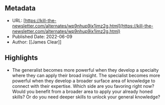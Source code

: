 ## Metadata
* URL: [https://kill-the-newsletter.com/alternates/wp9nhup9ix1imz2g.html](https://kill-the-newsletter.com/alternates/wp9nhup9ix1imz2g.html)
* Published Date: 2022-06-09
* Author: [[James Clear]]

## Highlights
* The generalist becomes more powerful when they develop a specialty where they can apply their broad insight. The specialist becomes more powerful when they develop a broader surface area of knowledge to connect with their expertise. Which side are you favoring right now? Would you benefit from a broader area to apply your already honed skills? Or do you need deeper skills to unlock your general knowledge?